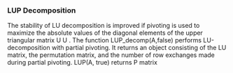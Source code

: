### LUP Decomposition

The stability of LU decomposition is improved if pivoting is used to maximize the absolute values of the diagonal elements of the upper triangular matrix U
U
. The function LUP_decomp(A,false) performs LU-decomposition with partial pivoting. It returns an object consisting of the LU matrix, the permutation matrix, and the number of row exchanges made during partial pivoting. LUP(A, true) returns P matrix
